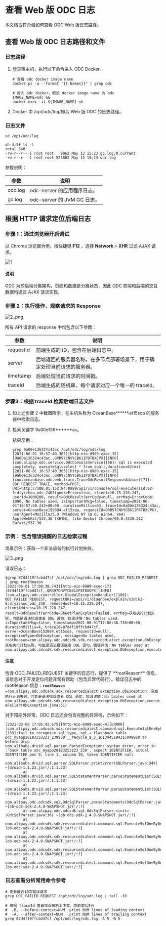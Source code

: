 # 查看 Web 版 ODC 日志

本文档旨在介绍如何查看 ODC Web 版日志路径。

## 查看 Web 版 ODC 日志路径和文件

### **日志路径** 

1. 登录宿主机，执行以下命令进入 ODC Docker。

   ```shell
   # 查看 odc docker image name
   docker ps -a --format "{{.Names}}" | grep odc
   
   # 进入 odc docker，假设 docker image name 为 odc
   IMAGE_NAME=odc &&
   docker exec -it ${IMAGE_NAME} sh
   ```

2. Docker 中 /opt/odc/log/即为 Web 版 ODC 的日志路径。

### **日志文件**

```shell
cd /opt/odc/log

sh-4.2# ls -l
total 540
-rw-r--r-- 1 root root   9062 May 13 15:23 gc.log.0.current
-rw-r--r-- 1 root root 523802 May 13 15:23 odc.log
```

参数说明：

| 参数      | 说明                      |
|---------|-------------------------|
| odc.log | odc-server 的应用程序日志。     |
| gc.log  | odc-server 的 JVM GC 日志。 |


## **根据 HTTP 请求定位后端日志**

### **步骤 1：通过浏览器开启调试** 

以 Chrome 浏览器为例，按快捷键 **F12** ，选择 **Network** > **XHR** 过滤 AJAX 请求。

![1](https://obbusiness-private.oss-cn-shanghai.aliyuncs.com/doc/img/odc/KB/2.database-connection/2.view-web-odc-log/1.png)

<main id="notice" type='explain'>

<main id="notice" type='explain'>
   <h4>说明</h4>
   <p>ODC 为前后端分离架构，页面和数据是分离状态，因此 ODC 前端和后端的交互数据均通过 AJAX 请求实现。</p>
</main> 


### 步骤 2：执行操作，观察请求的 Response

![2..png](https://obbusiness-private.oss-cn-shanghai.aliyuncs.com/doc/img/odc/KB/2.database-connection/2.view-web-odc-log/2.png)

所有 API 请求的 response 中均包含以下参数：

| 参数        | 说明                                   |
|-----------|--------------------------------------|
| requestId | 前端生成的 ID，包含在后端日志中。                   |
| server    | 后端返回的服务器名称，在多节点部署场景下，用于确定处理当前请求的服务器。 |
| timettamp | 后端处理当前请求的时间戳。                        |
| traceId   | 后端生成的随机串，每个请求对应一个唯一的 traceId。        |

### **步骤3：根据 traceId 检索后端日志文件** 

1. 如上述步骤 2 中截图所示，在主机名称为 OceanBase\*\*\*\*\*\*.et15sqa 的服务器中检索日志。

2. 检索关键字 9a00e136\*\*\*\*\*\*ac。


   结果示例：

   ```shell
   grep 9a00e136324c43ac /opt/odc/log/odc/log
   [2021-06-01 16:57:40.305][http-nio-8989-exec-15][9a00e136324c43ac,,QRR97CNVYCB61IP8TBXCPX][INFO][com.alipay.odc.service.OdcConsoleService][56]: sql is executed completely. executeSql=select * from dual;,duration=62(ms)
   [2021-06-01 16:57:40.305][http-nio-8989-exec-15][9a00e136324c43ac,,QRR97CNVYCB61IP8TBXCPX][INFO][com.oceanbase.odc.web.trace.TraceOdcResultResponseAdvice][71]: ODC_REQUEST_TRACE, method=POST, URI=http://100.81.152.84:8989/api/v1/console/sql-execute/sid:62-5:d:yizhou_odc_240?ignoreError=true, client=10.15.228.247, userId=1000100, result=OdcResult(errCode=null, errMsg=ErrorCode: 1096, No tables used, isImportantMsg=false, timestamp=2021-06-01T16:57:40.242+08:00, durationMillis=63, traceId=9a00e136324c43ac, server=OceanBase152084.et15sqa, requestId=QRR97CNVYCB61IP8TBXCPX), userAgent=Mozilla/5.0 (Windows NT 10.0; Win64; x64) AppleWebKit/537.36 (KHTML, like Gecko) Chrome/90.0.4430.212 Safari/537.36
   ```

### 示例： **包含错误提醒的日志检索过程** 

场景示例：获取一个非法语句的执行计划失败。

![3..png](https://obbusiness-private.oss-cn-shanghai.aliyuncs.com/doc/img/odc/KB/2.database-connection/2.view-web-odc-log/3.png)

错误日志：

```shell
$grep 87d4f19ffcbd47cf /opt/odc/log/odc.log | grep ODC_FAILED_REQUEST | grep rootReason
[2021-06-01 17:08:38.743][http-nio-8989-exec-17][87d4f19ffcbd47cf,,QRR97CNVYCB61IP8TBXCPX][INFO][com.alipay.odc.controller.GlobalExceptionHandler][180]: ODC_FAILED_REQUEST, requestURI=/api/v1/diagnose/explain/sid:62-5:d:yizhou_odc_240, remoteHost=10.15.228.247, clientAddress=10.15.228.247, result=OdcResult(errCode=ObGetPlanExplainFailed, errMsg=获取执行计划失败，可能是语法错误或者 DDL 语句，错误详情：No tables used, isImportantMsg=false, timestamp=2021-06-01T17:08:38.738+08:00, durationMillis=4, traceId=87d4f19ffcbd47cf, server=OceanBase152084.et15sqa, requestId=null), exceptionType=ObException, message=No tables used, rootReason=com.alipay.odc.odcsdk.sdk.resourcedialect.exception.ObException: 获取执行计划失败，可能是语法错误或者 DDL 语句，错误详情：No tables used at com.alipay.odc.odcsdk.sdk.resourcedialect.exception.ObException.executeFailed(ObException.java:51)
```

<main id="notice" type='notice'>
   <h4>注意</h4>
   <p>包含 ODC_FAILED_REQUEST 关键字的日志行，提供了 **rootReason** 信息，该信息对于开发定位问题非常有帮助（包含异常代码行）。错误日志中的 rootReason 信息：<code><strong>rootReason</strong> =com.alipay.odc.odcsdk.sdk.resourcedialect.exception.ObException: 获取执行计划失败，可能是语法错误或者 DDL 语句，错误详情：No tables used at com.alipay.odc.odcsdk.sdk.resourcedialect.exception.ObException.executeFailed(ObException.java:51)</code></p>
</main>

对于预期外异常，ODC 日志还会包含完整的异常栈，示例如下：

```shell
[2021-03-08 17:05:42.675][http-nio-8989-exec-4][ERROR][com.alipay.odc.odcsdk.sdk.resourcedialect.command.sql.ExecuteSqlOneByOneCommand][139]:fail to recognize sql type, sql = flashback table odc_myapp20183253223_238930.__recycle_$_3_1613445194315049880 to before drop
com.alibaba.druid.sql.parser.ParserException: syntax error, error in :'back table odc_myapp20183253223_238', expect IDENTIFIER, actual IDENTIFIER pos 9, line 1, column 10, token IDENTIFIER null
        at com.alibaba.druid.sql.parser.SQLParser.printError(SQLParser.java:344) ~[druid-1.1.23.jar!/:1.1.23]
        at com.alibaba.druid.sql.parser.SQLStatementParser.parseStatementList(SQLStatementParser.java:532) ~[druid-1.1.23.jar!/:1.1.23]
        at com.alibaba.druid.sql.parser.SQLStatementParser.parseStatementList(SQLStatementParser.java:171) ~[druid-1.1.23.jar!/:1.1.23]
        at com.alipay.odc.odcsdk.sql.OdcSqlParser.parseStatements(OdcSqlParser.java:99) ~[ob-odc-sdk-2.4.0-SNAPSHOT.jar!/:?]
        at com.alipay.odc.odcsdk.sql.OdcSqlParser.<init>(OdcSqlParser.java:36) ~[ob-odc-sdk-2.4.0-SNAPSHOT.jar!/:?]
        at com.alipay.odc.odcsdk.sdk.resourcedialect.command.sql.ExecuteSqlOneByOneCommand.recognizeSqlType(ExecuteSqlOneByOneCommand.java:130) [ob-odc-sdk-2.4.0-SNAPSHOT.jar!/:?]
        at com.alipay.odc.odcsdk.sdk.resourcedialect.command.sql.ExecuteSqlOneByOneCommand.doExecute(ExecuteSqlOneByOneCommand.java:109) [ob-odc-sdk-2.4.0-SNAPSHOT.jar!/:?]
        at com.alipay.odc.odcsdk.sdk.resourcedialect.command.sql.ExecuteSqlOneByOneCommand.doObMysql(ExecuteSqlOneByOneCommand.java:114) [ob-odc-sdk-2.4.0-SNAPSHOT.jar!/:?]
        at com.alipay.odc.odcsdk.sdk.resourcedialect.command.sql.ExecuteSqlOneByOneCommand.doObMysql(ExecuteSqlOneByOneCommand.java:27) [ob-odc-sdk-2.4.0-SNAPSHOT.jar!/:?]
```

### **日志查看分析常用命令参考**

```shell
# 查看最近10次错误请求
grep ODC_FAILED_REQUEST /opt/odc/log/odc.log | tail -10

# 根据 traceId 查看错误日志上下文，向前向后5行
#  -B, --before-context=NUM  print NUM lines of leading context
#  -A, --after-context=NUM   print NUM lines of trailing context
grep 87d4f19ffcbd47cf /opt/odc/log/odc.log -A 5 -B 5
```